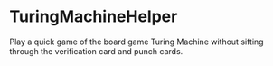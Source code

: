 # TuringMachineHelper
Play a quick game of the board game Turing Machine without sifting through the verification card and punch cards.
